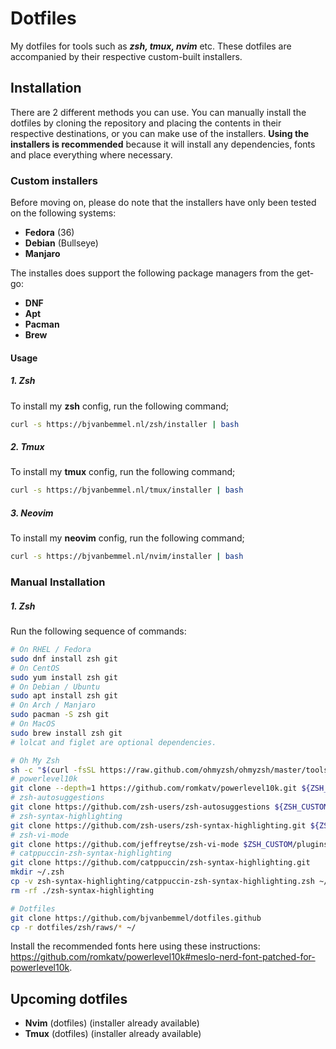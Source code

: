# Dotfiles
My dotfiles for tools such as ***zsh, tmux, nvim*** etc. These dotfiles are accompanied by their respective custom-built installers.

## Installation
There are 2 different methods you can use. You can manually install the dotfiles by cloning the repository and placing the contents in their respective destinations, or you can make use of the installers. **Using the installers is recommended** because it will install any dependencies, fonts and place everything where necessary.

### Custom installers
Before moving on, please do note that the installers have only been tested on the following systems:
- **Fedora** (36)
- **Debian** (Bullseye)
- **Manjaro**

The installes does support the following package managers from the get-go:
- **DNF**
- **Apt**
- **Pacman**
- **Brew**

#### Usage
##### 1. Zsh
To install my **zsh** config, run the following command;
```bash
curl -s https://bjvanbemmel.nl/zsh/installer | bash
```
##### 2. Tmux
To install my **tmux** config, run the following command;
```bash
curl -s https://bjvanbemmel.nl/tmux/installer | bash
```
##### 3. Neovim
To install my **neovim** config, run the following command;
```bash
curl -s https://bjvanbemmel.nl/nvim/installer | bash
```

### Manual Installation
##### 1. Zsh
Run the following sequence of commands:
```bash
# On RHEL / Fedora
sudo dnf install zsh git
# On CentOS
sudo yum install zsh git
# On Debian / Ubuntu
sudo apt install zsh git
# On Arch / Manjaro
sudo pacman -S zsh git
# On MacOS
sudo brew install zsh git
# lolcat and figlet are optional dependencies.

# Oh My Zsh
sh -c "$(curl -fsSL https://raw.github.com/ohmyzsh/ohmyzsh/master/tools/install.sh)"
# powerlevel10k
git clone --depth=1 https://github.com/romkatv/powerlevel10k.git ${ZSH_CUSTOM:-$HOME/.oh-my-zsh/custom}/themes/powerlevel10k
# zsh-autosuggestions
git clone https://github.com/zsh-users/zsh-autosuggestions ${ZSH_CUSTOM:-~/.oh-my-zsh/custom}/plugins/zsh-autosuggestions
# zsh-syntax-highlighting
git clone https://github.com/zsh-users/zsh-syntax-highlighting.git ${ZSH_CUSTOM:-~/.oh-my-zsh/custom}/plugins/zsh-syntax-highlighting
# zsh-vi-mode
git clone https://github.com/jeffreytse/zsh-vi-mode $ZSH_CUSTOM/plugins/zsh-vi-mode
# catppuccin-zsh-syntax-highlighting
git clone https://github.com/catppuccin/zsh-syntax-highlighting.git
mkdir ~/.zsh
cp -v zsh-syntax-highlighting/catppuccin-zsh-syntax-highlighting.zsh ~/.zsh/
rm -rf ./zsh-syntax-highlighting

# Dotfiles
git clone https://github.com/bjvanbemmel/dotfiles.github
cp -r dotfiles/zsh/raws/* ~/
```
Install the recommended fonts here using these instructions: https://github.com/romkatv/powerlevel10k#meslo-nerd-font-patched-for-powerlevel10k.
## Upcoming dotfiles
- **Nvim** (dotfiles) (installer already available)
- **Tmux** (dotfiles) (installer already available)
